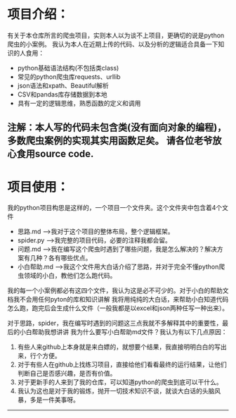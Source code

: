 # 项目介绍：
有关于本仓库所言的爬虫项目，实则本人以为谈不上项目，更确切的说是python爬虫的小案例。
我认为本人在近期上传的代码、以及分析的逻辑适合具备一下知识的人食用：
- python基础语法结构(不包括类class)
- 常见的python爬虫库requests、urllib
- json语法和xpath、Beautiful解析
- CSV和pandas库存储数据到本地
- 具有一定的逻辑思维，熟悉函数的定义和调用

注解：本人写的代码未包含类(没有面向对象的编程)，多数爬虫案例的实现其实用函数足矣。
请各位老爷放心食用source code.
---
# 项目使用：
我的python项目构思是这样的，一个项目一个文件夹。这个文件夹中包含着4个文件
- 思路.md     -->我对于这个项目的整体布局，整个逻辑框架。
- spider.py   -->我完整的项目代码，必要的注释我都会留。
- 问题.md      -->我在编写这个爬虫时遇到了哪些问题，我是怎么解决的？解决方案有几种？各有哪些优点。
- 小白帮助.md   -->我这个文件用大白话介绍了思路，并对于完全不懂python爬虫领域的小白，教他们怎么跑代码。

我的每一个小案例都必有这四个文件，我认为这是必不可少的。对于小白的帮助文档我不会用任何pyton的库和知识讲解
我将用纯纯的大白话，来帮助小白知道代码怎么跑，跑完后会生成什么文件（一般我都是以excel和json两种任写一种出来）。 

对于思路，spider，我在编写时遇到的问题这三点我就不多解释其中的重要性，最后的小白帮助我想讲讲
我为什么要写小白帮助md文件？我认为有以下几点原因：
1. 有些人来github上本身就是来白嫖的，就想要个结果，我直接明明白白的写出来，行个方便。
2. 对于有些人在github上找练习项目，直接给他们看看最终的运行结果，让他们判断自己是否感兴趣，是否有价值。
3. 对于更新手的人来到了我的仓库，可以知道python的爬虫到底可以干什么。
4. 我认为这也是对于我的锻炼，抛开一切技术知识不谈，就谈大白话的头脑风暴，多是一件美事呀。
---
